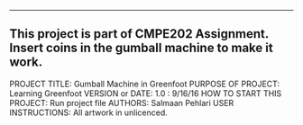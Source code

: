 ------------------------------------------------------------------------
This project is part of CMPE202 Assignment.
Insert coins in the gumball machine to make it work.
------------------------------------------------------------------------

PROJECT TITLE: Gumball Machine in Greenfoot
PURPOSE OF PROJECT: Learning Greenfoot
VERSION or DATE: 1.0 : 9/16/16
HOW TO START THIS PROJECT: Run project file
AUTHORS: Salmaan Pehlari
USER INSTRUCTIONS: All artwork in unlicenced.
